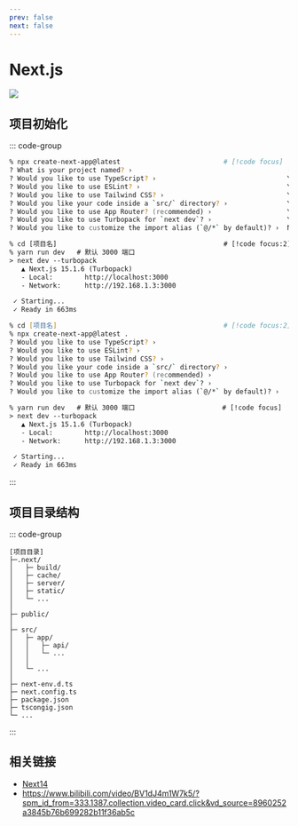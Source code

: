 ```yaml
---
prev: false
next: false
---
```


# Next.js

![](/static/skill-images/web-frontend--nextjs.png)

## 项目初始化

::: code-group

```zsh [新目录]
% npx create-next-app@latest                          # [!code focus]
? What is your project named? ›                                       [项目名]
? Would you like to use TypeScript? ›                                 Yes
? Would you like to use ESLint? ›                                     Yes
? Would you like to use Tailwind CSS? ›                               Yes
? Would you like your code inside a `src/` directory? ›               Yes
? Would you like to use App Router? (recommended) ›                   Yes
? Would you like to use Turbopack for `next dev`? ›                   Yes
? Would you like to customize the import alias (`@/*` by default)? ›  No

% cd [项目名]                                          # [!code focus:2]
% yarn run dev   # 默认 3000 端口
> next dev --turbopack
   ▲ Next.js 15.1.6 (Turbopack)
   - Local:        http://localhost:3000
   - Network:      http://192.168.1.3:3000

 ✓ Starting...
 ✓ Ready in 663ms
```

```zsh [现有目录]
% cd [项目名]                                          # [!code focus:2]
% npx create-next-app@latest .
? Would you like to use TypeScript? ›                                   Yes
? Would you like to use ESLint? ›                                       Yes
? Would you like to use Tailwind CSS? ›                                 Yes
? Would you like your code inside a `src/` directory? ›                 Yes
? Would you like to use App Router? (recommended) ›                     Yes
? Would you like to use Turbopack for `next dev`? ›                     Yes
? Would you like to customize the import alias (`@/*` by default)? ›    No

% yarn run dev   # 默认 3000 端口                      # [!code focus]
> next dev --turbopack
   ▲ Next.js 15.1.6 (Turbopack)
   - Local:        http://localhost:3000
   - Network:      http://192.168.1.3:3000

 ✓ Starting...
 ✓ Ready in 663ms
```

:::

## 项目目录结构

::: code-group

```[目录结构]
[项目目录]
├─.next/
│   ├─ build/
│   ├─ cache/
│   ├─ server/
│   ├─ static/
│   └─ ...
│
├─ public/
│
├─ src/
│   ├─ app/
│   │   ├─ api/
│   │   └─ ...
│   │
│   └─ ...
│
├─ next-env.d.ts
├─ next.config.ts
├─ package.json
├─ tscongig.json
└─ ...
```

:::

## 相关链接

- [Next14](https://mp.weixin.qq.com/s/6G65dlwKZiFDem3IQ4BBXA)
- https://www.bilibili.com/video/BV1dJ4m1W7k5/?spm_id_from=333.1387.collection.video_card.click&vd_source=8960252a3845b76b699282b11f36ab5c